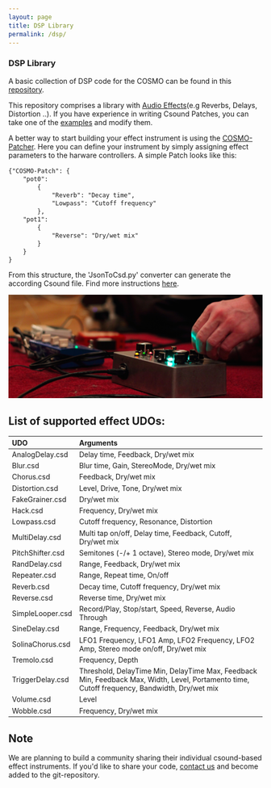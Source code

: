 ```yaml
---
layout: page
title: DSP Library
permalink: /dsp/
---
```


### DSP Library
A basic collection of DSP code for the COSMO can be found in this [repository](https://github.com/cosmoproject/cosmo-dsp).

This repository comprises a library with [Audio Effects](https://github.com/cosmoproject/cosmo-dsp/tree/master/DSP-Library/Effects)(e.g Reverbs, Delays, Distortion ..). If you have experience in writing Csound Patches, you can take one of the [examples](https://github.com/cosmoproject/cosmo-dsp/tree/master/Examples) and modify them.

A better way to start building your effect instrument is using the [COSMO-Patcher](https://github.com/cosmoproject/cosmo-dsp/tree/master/COSMO-Patcher). Here you can define your instrument by simply assigning effect parameters to the harware controllers. A simple Patch looks like this:

    {"COSMO-Patch": {
        "pot0":
            {
                "Reverb": "Decay time",
                "Lowpass": "Cutoff frequency"
            },
        "pot1":
            {
                "Reverse": "Dry/wet mix"
            }
        }
    }
    
From this structure, the 'JsonToCsd.py' converter can generate the according Csound file. Find more instructions [here](https://github.com/cosmoproject/cosmo-dsp/tree/master/COSMO-Patcher).


![alt text](/images/Live_01.png "Live-01")


## List of supported effect UDOs:



| UDO              | Arguments                                                                                                                                    |
|:-----------------|:---------------------------------------------------------------------------------------------------------------------------------------------|
| AnalogDelay.csd  | Delay time, Feedback, Dry/wet mix                                                                                                            |
| Blur.csd         | Blur time, Gain, StereoMode, Dry/wet mix                                                                                                     |
| Chorus.csd       | Feedback, Dry/wet mix                                                                                                                        |
| Distortion.csd   | Level, Drive, Tone, Dry/wet mix                                                                                                              |
| FakeGrainer.csd  | Dry/wet mix                                                                                                                                  |
| Hack.csd         | Frequency, Dry/wet mix                                                                                                                       |
| Lowpass.csd      | Cutoff frequency, Resonance, Distortion                                                                                                      |
| MultiDelay.csd   | Multi tap on/off, Delay time, Feedback, Cutoff, Dry/wet mix                                                                                  |
| PitchShifter.csd | Semitones (-/+ 1 octave), Stereo mode, Dry/wet mix                                                                                           |
| RandDelay.csd    | Range, Feedback, Dry/wet mix                                                                                                                 |
| Repeater.csd     | Range, Repeat time, On/off                                                                                                                   |
| Reverb.csd       | Decay time, Cutoff frequency, Dry/wet mix                                                                                                    |
| Reverse.csd      | Reverse time, Dry/wet mix                                                                                                                    |
| SimpleLooper.csd | Record/Play, Stop/start, Speed, Reverse, Audio Through                                                                                       |
| SineDelay.csd    | Range, Frequency, Feedback, Dry/wet mix                                                                                                      |
| SolinaChorus.csd | LFO1 Frequency, LFO1 Amp, LFO2 Frequency, LFO2 Amp, Stereo mode on/off, Dry/wet mix                                                          |
| Tremolo.csd      | Frequency, Depth                                                                                                                             |
| TriggerDelay.csd | Threshold, DelayTime Min, DelayTime Max, Feedback Min, Feedback Max, Width, Level, Portamento time, Cutoff frequency, Bandwidth, Dry/wet mix |
| Volume.csd       | Level                                                                                                                                        |
| Wobble.csd       | Frequency, Dry/wet mix                                                                                                                       |



## Note

 We are planning to build a community sharing their individual csound-based effect instruments. If you'd like to share your code, [contact us](mailto:csoundonstage@gmail.com) and become added to the git-repository.
